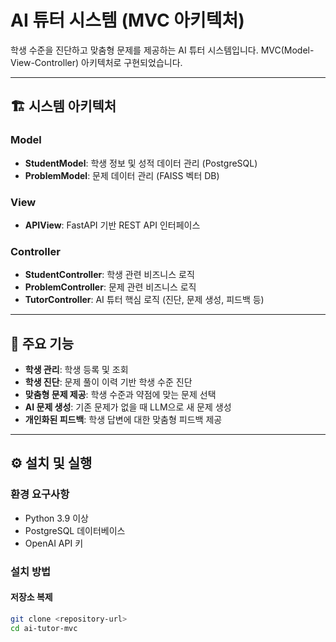 # AI 튜터 시스템 (MVC 아키텍처)

학생 수준을 진단하고 맞춤형 문제를 제공하는 AI 튜터 시스템입니다. MVC(Model-View-Controller) 아키텍처로 구현되었습니다.

---

## 🏗 시스템 아키텍처

### Model
- **StudentModel**: 학생 정보 및 성적 데이터 관리 (PostgreSQL)
- **ProblemModel**: 문제 데이터 관리 (FAISS 벡터 DB)

### View
- **APIView**: FastAPI 기반 REST API 인터페이스

### Controller
- **StudentController**: 학생 관련 비즈니스 로직
- **ProblemController**: 문제 관련 비즈니스 로직
- **TutorController**: AI 튜터 핵심 로직 (진단, 문제 생성, 피드백 등)

---

## 🔑 주요 기능

- **학생 관리**: 학생 등록 및 조회
- **학생 진단**: 문제 풀이 이력 기반 학생 수준 진단
- **맞춤형 문제 제공**: 학생 수준과 약점에 맞는 문제 선택
- **AI 문제 생성**: 기존 문제가 없을 때 LLM으로 새 문제 생성
- **개인화된 피드백**: 학생 답변에 대한 맞춤형 피드백 제공

---

## ⚙️ 설치 및 실행

### 환경 요구사항
- Python 3.9 이상
- PostgreSQL 데이터베이스
- OpenAI API 키

### 설치 방법

#### 저장소 복제
```bash
git clone <repository-url>
cd ai-tutor-mvc
